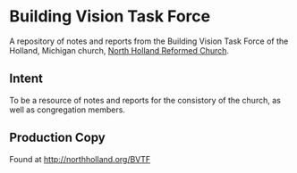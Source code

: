 # Building Vision Task Force
A repository of notes and reports from the Building Vision Task Force of the Holland, Michigan church, [North Holland Reformed Church](http://northholland.org/). 

## Intent
To be a resource of notes and reports for the consistory of the church, as well as congregation members.

## Production Copy
Found at http://northholland.org/BVTF
